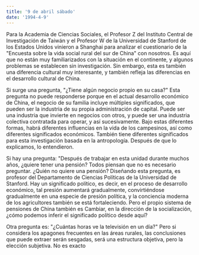 ```yaml
---
title: '9 de abril sábado'
date: '1994-4-9'
---
```


Para la Academia de Ciencias Sociales, el Profesor Z del Instituto Central de Investigación de Taiwán y el Profesor W de la Universidad de Stanford de los Estados Unidos vinieron a Shanghai para analizar el cuestionario de la "Encuesta sobre la vida social rural del sur de China" con nosotros. Es aquí que no están muy familiarizados con la situación en el continente, y algunos problemas se establecen sin investigación. Sin embargo, esta es también una diferencia cultural muy interesante, y también refleja las diferencias en el desarrollo cultural de China.

Si surge una pregunta, "¿Tiene algún negocio propio en su casa?" Esta pregunta no puede responderse porque en el actual desarrollo económico de China, el negocio de su familia incluye múltiples significados, que pueden ser la industria de su propia administración de capital. Puede ser una industria que invierte en negocios con otros, y puede ser una industria colectiva contratada para operar, y así sucesivamente. Bajo estas diferentes formas, habrá diferentes influencias en la vida de los campesinos, así como diferentes significados económicos. También tiene diferentes significados para esta investigación basada en la antropología. Después de que lo explicamos, lo entendieron.

Si hay una pregunta: "Después de trabajar en esta unidad durante muchos años, ¿quiere tener una pensión? Todos piensan que no es necesario preguntar. ¿Quién no quiere una pensión? Diseñando esta pregunta, es profesor del Departamento de Ciencias Políticas de la Universidad de Stanford. Hay un significado político, es decir, en el proceso de desarrollo económico, tal presión aumentará gradualmente, convirtiéndose gradualmente en una especie de presión política, y la conciencia moderna de los agricultores también se está fortaleciendo. Pero el propio sistema de pensiones de China también es Cambiar, en la dirección de la socialización, ¿cómo podemos inferir el significado político desde aquí?

Otra pregunta es: "¿Cuántas horas ve la televisión en un día?" Pero si considera los apagones frecuentes en las áreas rurales, las conclusiones que puede extraer serán sesgadas, será una estructura objetiva, pero la elección subjetiva. No es exacto

